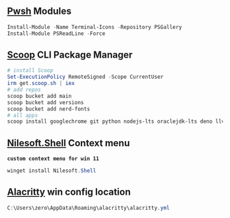 ## [Pwsh](https://learn.microsoft.com/en-us/powershell/scripting/install/installing-powershell-on-windows?view=powershell-7.3#msi) Modules
```ps1
Install-Module -Name Terminal-Icons -Repository PSGallery
Install-Module PSReadLine -Force
```

## [Scoop](https://scoop.sh/#/) CLI Package Manager
```ps1
# install Scoop
Set-ExecutionPolicy RemoteSigned -Scope CurrentUser
irm get.scoop.sh | iex
# add repos
scoop bucket add main
scoop bucket add versions
scoop bucket add nerd-fonts
# all apps
scoop install googlechrome git python nodejs-lts oraclejdk-lts deno llvm clangd make stylua windows-terminal vscode neovim winfetch qbittorrent blender nilesoft-shell godot sumatrapdf Cascadia-Code
```

## [Nilesoft.Shell](https://github.com/moudey/Shell) Context menu
**`custom context menu for win 11`**
```ps1
winget install Nilesoft.Shell
```

## [Alacritty](https://alacritty.org/) win config location
```ps1
C:\Users\zero\AppData\Roaming\alacritty\alacritty.yml
```
